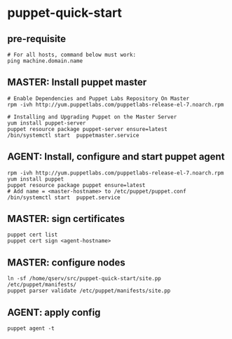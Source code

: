 # puppet-quick-start

## pre-requisite

```shell
# For all hosts, command below must work:
ping machine.domain.name
```

## MASTER: Install puppet master

```shell
# Enable Dependencies and Puppet Labs Repository On Master
rpm -ivh http://yum.puppetlabs.com/puppetlabs-release-el-7.noarch.rpm

# Installing and Upgrading Puppet on the Master Server
yum install puppet-server
puppet resource package puppet-server ensure=latest
/bin/systemctl start  puppetmaster.service
```

## AGENT: Install, configure and start puppet agent

```shell
rpm -ivh http://yum.puppetlabs.com/puppetlabs-release-el-7.noarch.rpm
yum install puppet
puppet resource package puppet ensure=latest
# Add name = <master-hostname> to /etc/puppet/puppet.conf
/bin/systemctl start  puppet.service
```

## MASTER: sign certificates

```shell
puppet cert list
puppet cert sign <agent-hostname> 
```

## MASTER: configure nodes

```shell
ln -sf /home/qserv/src/puppet-quick-start/site.pp /etc/puppet/manifests/
puppet parser validate /etc/puppet/manifests/site.pp
```

## AGENT: apply config

```shell
puppet agent -t
```

